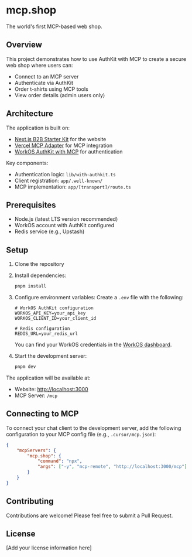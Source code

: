 # mcp.shop

The world's first MCP-based web shop.

## Overview

This project demonstrates how to use AuthKit with MCP to create a secure web shop where users can:
- Connect to an MCP server
- Authenticate via AuthKit
- Order t-shirts using MCP tools
- View order details (admin users only)

## Architecture

The application is built on:
- [Next.js B2B Starter Kit](https://workos.com/blog/nextjs-b2b-starter-kit) for the website
- [Vercel MCP Adapter](https://github.com/vercel/mcp-adapter) for MCP integration
- [WorkOS AuthKit with MCP](https://workos.com/docs/user-management/mcp) for authentication

Key components:
- Authentication logic: `lib/with-authkit.ts`
- Client registration: `app/.well-known/`
- MCP implementation: `app/[transport]/route.ts`

## Prerequisites

- Node.js (latest LTS version recommended)
- WorkOS account with AuthKit configured
- Redis service (e.g., Upstash)

## Setup

1. Clone the repository
2. Install dependencies:
   ```bash
   pnpm install
   ```

3. Configure environment variables:
   Create a `.env` file with the following:
   ```
   # WorkOS AuthKit configuration
   WORKOS_API_KEY=your_api_key
   WORKOS_CLIENT_ID=your_client_id
   
   # Redis configuration
   REDIS_URL=your_redis_url
   ```

   You can find your WorkOS credentials in the [WorkOS dashboard](https://workos.com/docs/user-management/vanilla/nodejs/1-configure-your-project).

4. Start the development server:
   ```bash
   pnpm dev
   ```

The application will be available at:
- Website: [http://localhost:3000](http://localhost:3000)
- MCP Server: `/mcp`

## Connecting to MCP

To connect your chat client to the development server, add the following configuration to your MCP config file (e.g., `.cursor/mcp.json`):

```json
{
    "mcpServers": {
        "mcp.shop": {
            "command": "npx",
            "args": ["-y", "mcp-remote", "http://localhost:3000/mcp"]
        }
    }
}
```

## Contributing

Contributions are welcome! Please feel free to submit a Pull Request.

## License

[Add your license information here]
